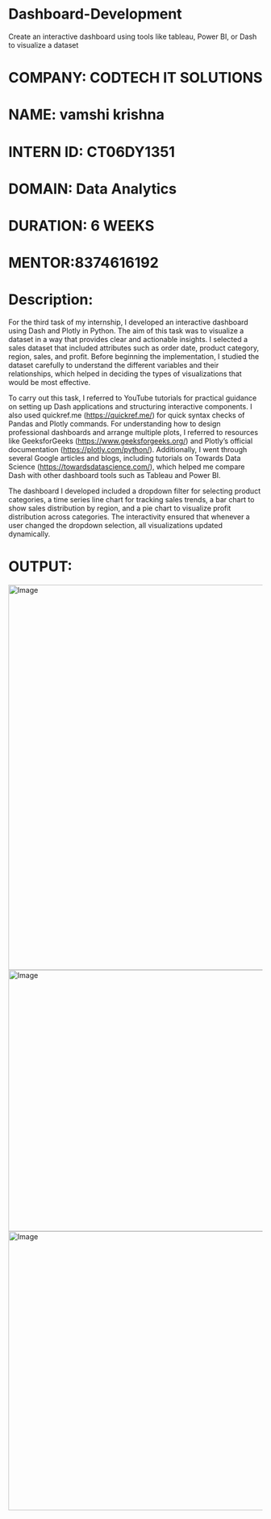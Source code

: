 # Dashboard-Development
Create an interactive dashboard using tools like tableau, Power BI, or Dash to visualize a dataset

# COMPANY: CODTECH IT SOLUTIONS

# NAME: vamshi krishna

# INTERN ID: CT06DY1351

# DOMAIN: Data Analytics

# DURATION: 6 WEEKS

# MENTOR:8374616192

# Description:
For the third task of my internship, I developed an interactive dashboard using Dash and Plotly in Python. The aim of this task was to visualize a dataset in a way that provides clear and actionable insights. I selected a sales dataset that included attributes such as order date, product category, region, sales, and profit. Before beginning the implementation, I studied the dataset carefully to understand the different variables and their relationships, which helped in deciding the types of visualizations that would be most effective.

To carry out this task, I referred to YouTube tutorials for practical guidance on setting up Dash applications and structuring interactive components. I also used quickref.me (https://quickref.me/) for quick syntax checks of Pandas and Plotly commands. For understanding how to design professional dashboards and arrange multiple plots, I referred to resources like GeeksforGeeks (https://www.geeksforgeeks.org/) and Plotly’s official documentation (https://plotly.com/python/). Additionally, I went through several Google articles and blogs, including tutorials on Towards Data Science (https://towardsdatascience.com/), which helped me compare Dash with other dashboard tools such as Tableau and Power BI.

The dashboard I developed included a dropdown filter for selecting product categories, a time series line chart for tracking sales trends, a bar chart to show sales distribution by region, and a pie chart to visualize profit distribution across categories. The interactivity ensured that whenever a user changed the dropdown selection, all visualizations updated dynamically.
# OUTPUT:
<img width="1897" height="762" alt="Image" src="https://github.com/user-attachments/assets/eee5d7e6-3162-491b-849b-b79f6378b19b" />

<img width="1891" height="517" alt="Image" src="https://github.com/user-attachments/assets/7b7e838f-a5b2-4395-9205-209418f6d8ca" />

<img width="1837" height="552" alt="Image" src="https://github.com/user-attachments/assets/c9aac0bf-e468-4068-8901-42ffaefcd3f4" />
